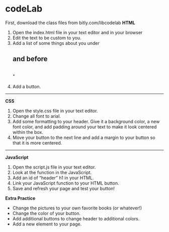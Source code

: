 # codeLab
First, download the class files from bitly.com/libcodelab
<b>HTML</b>
<ol>
  <li>Open the index.html file in your text editor and in your browser</li>
<li>Edit the text to be custom to you.</li> 
<li>Add a list of some things about you under <h2> and before <p>.</li>
<li>Add a button.</li>
</ol>
<hr>  
<b>CSS</b>
<ol>
<li>Open the style.css file in your text editor.</li>
<li>Change all font to arial.</li>
<li>Add some formatting to your header. Give it a background color, a new font color, and add padding around your text to make it look centered within the box.</li>
<li>Move your button to the next line and add a margin to your button so that it is more centered.</li>
</ol>
<hr>
<b>JavaScript</b>
<ol>
<li>Open the script.js file in your text editor.</li>
<li>Look at the function in the JavaScript.</li>
<li>Add an id of “header” h1 in your HTML.</li>
<li>Link your JavaScript function to your HTML button.</li>
<li>Save and refresh your page and test your button!</li>
</ol>
<b>Extra Practice</b>
<ul>
  <li>Change the pictures to your own favorite books (or whatever!)</li>
<li>Change the color of your button.</li>
<li>Add additional buttons to change header to additional colors.</li>
<li>Add a new element to your page.</li>
</ul>
